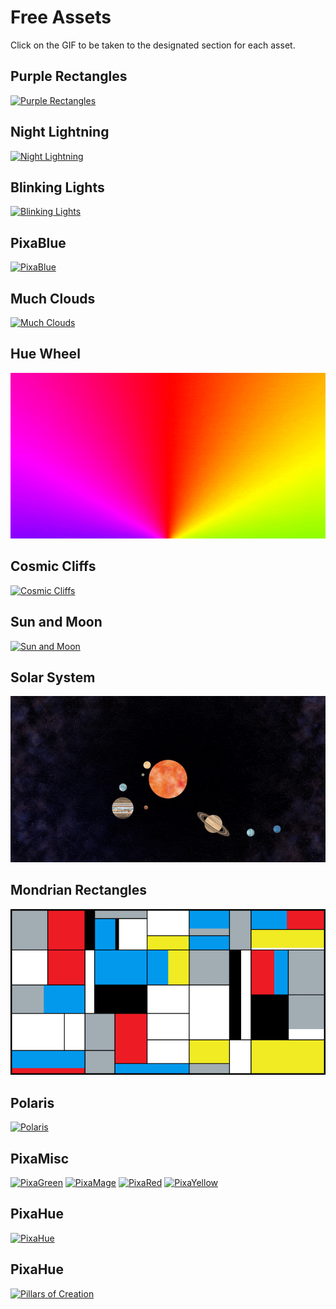# Free Assets
Click on the GIF to be taken to the designated section for each asset.
## Purple Rectangles
[![Purple Rectangles](purple_rectangles/purple%20rectangles%20-%20example.gif)](./purple_rectangles/)
## Night Lightning
[![Night Lightning](night_lightning/night%20lightning%20-%20example.gif)](./night_lightning/)
## Blinking Lights
[![Blinking Lights](blinking_lights/blinking%20lights%20-%20example.gif)](./blinking_lights/)
## PixaBlue
[![PixaBlue](pixablue/pixablue%20-%20example.gif)](./pixablue/)
## Much Clouds
[![Much Clouds](much_clouds/much%20clouds%20-%20example.gif)](./much_clouds/)
## Hue Wheel
[![Hue Wheel](hue_wheel/example.gif)](./hue_wheel/)
## Cosmic Cliffs
[![Cosmic Cliffs](cosmic_cliffs/cosmic%20cliffs%20-%20example.gif)](./cosmic_cliffs/)
## Sun and Moon
[![Sun and Moon](sun_and_moon/sun%20and%20moon%20-%20example.gif)](./sun_and_moon/)
## Solar System
[![Solar System](solar_system/solar%20system%20-%20example.gif)](./solar_system/)
## Mondrian Rectangles
[![Mondrian Rectangles](mondrian_rectangles/mondrian%20rectangles%20-%20example.gif)](./mondrian_rectangles/)
## Polaris
[![Polaris](polaris/polaris%20-%20example.gif)](./polaris/)
## PixaMisc
[![PixaGreen](pixamisc/pixagreen%20-%20example.gif)](./pixamisc/)
[![PixaMage](pixamisc/pixamage%20-%20example.gif)](./pixamisc/)
[![PixaRed](pixamisc/pixared%20-%20example.gif)](./pixamisc/)
[![PixaYellow](pixamisc/pixayellow%20-%20example.gif)](./pixamisc/)
## PixaHue
[![PixaHue](pixahue/pixahue%20-%20example.gif)](./pixahue/)
## PixaHue
[![Pillars of Creation](pillars_of_creation/pillars%20of%20creation%20-%20example.webp)](./pillars_of_creation/)